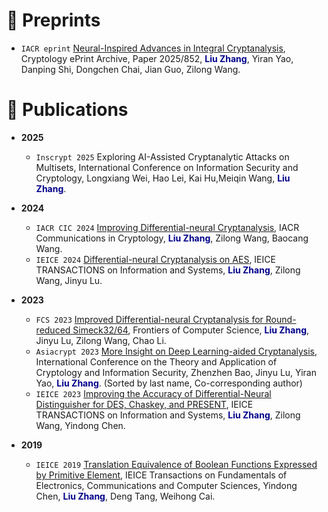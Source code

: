 <!-- # 📝 Publications

##### 2024

- ``IACR CIC 2024-3`` [Improving Differential-neural Cryptanalysis](https://cic.iacr.org/p/1/3/13), IACR Communications in Cryptology, **Liu Zhang**, Zilong Wang, Baocang Wang.
- ``IEICE TIS`` [Differential-neural Cryptanalysis on AES](https://search.ieice.org/bin/summary.php?id=e107-d_10_1372), IEICE TRANSACTIONS on Information and Systems, **Liu Zhang**, Zilong Wang, Jinyu Lu.
- ``IACR eprint`` [Theoretical Explanation and Improvement of Deep Learning-aided Cryptanalysis](https://eprint.iacr.org/2024/322), Cryptology ePrint Archive, Weixi Zheng, **Liu Zhang**, Zilong Wang.

##### 2023

- ``FCS`` [Improved Differential-neural Cryptanalysis for Round-reduced Simeck32/64](https://link.springer.com/article/10.1007/s11704-023-3261-z), Frontiers of Computer Science, **Liu Zhang**, Jinyu Lu, Zilong Wang, Chao Li.
- ``Asiacrypt 2023`` [More Insight on Deep Learning-aided Cryptanalysis](https://link.springer.com/chapter/10.1007/978-981-99-8727-6_15), International Conference on the Theory and Application of Cryptology and Information Security, Zhenzhen Bao, Jinyu Lu, Yiran Yao, **Liu Zhang**. (Sorted by last name, Co-corresponding author)
- ``IEICE TIS`` [Improving the Accuracy of Differential-Neural Distinguisher for DES, Chaskey, and PRESENT](https://search.ieice.org/bin/summary.php?id=e106-d_7_1240), IEICE TRANSACTIONS on Information and Systems, **Liu Zhang**, Zilong Wang, Yindong Chen.

##### 2022

- ``IACR eprint`` [A Model Set Method to Search Integral Distinguishers Based on Division Property for Block Ciphers](https://eprint.iacr.org/2022/720), Cryptology ePrint Archive, **Liu Zhang**, Huawei Liu, Zilong Wang.

##### 2019

- ``IEICE TFECCS`` [Translation Equivalence of Boolean Functions Expressed by Primitive Element](https://search.ieice.org/bin/summary.php?id=e102-a_4_672), IEICE Transactions on Fundamentals of Electronics, Communications and Computer Sciences, Yindong Chen, **Liu Zhang**, Deng Tang, Weihong Cai.
- ``IEEE Access`` [Fast Algebraic Immunity of $2^ m+ 2 \ \& \ 2^ m+ 3$ Variables Majority Function](https://ieeexplore.ieee.org/abstract/document/8737939), IEEE Access, Yindong Chen, **Liu Zhang**, Fei Guo, Weihong Cai.
- ``IEEE Access`` [A Lower Bound of Fast Algebraic Immunity of A Class of 1-resilient Boolean Functions](https://ieeexplore.ieee.org/abstract/document/8755285), IEEE Access, Yindong Chen, **Liu Zhang**, Jianlong Xu, Weihong Cai.
- ``IEEE Access`` [Constructing Two Classes of Boolean Functions with Good Cryptographic Properties](https://ieeexplore.ieee.org/abstract/document/8868156), IEEE Access, Yindong Chen, **Liu Zhang**, Zhangquan Gong, Weihong Cai. -->

# 📝 Preprints


- ``IACR eprint`` [Neural-Inspired Advances in Integral Cryptanalysis](https://eprint.iacr.org/2025/852), Cryptology ePrint Archive, Paper 2025/852, **<font color=DarkBlue>Liu Zhang</font>**, Yiran Yao, Danping Shi, Dongchen Chai, Jian Guo, Zilong Wang.


# 📝 Publications

- **2025**
  - ``Inscrypt 2025`` Exploring AI-Assisted Cryptanalytic Attacks on Multisets, International Conference on Information Security and Cryptology, Longxiang Wei, Hao Lei, Kai Hu,Meiqin Wang, **<font color=DarkBlue>Liu Zhang</font>**.

- **2024**
  - ``IACR CIC 2024`` [Improving Differential-neural Cryptanalysis](https://cic.iacr.org/p/1/3/13), IACR Communications in Cryptology, **<font color=DarkBlue>Liu Zhang</font>**, Zilong Wang, Baocang Wang.
  - ``IEICE 2024`` [Differential-neural Cryptanalysis on AES](https://search.ieice.org/bin/summary.php?id=e107-d_10_1372), IEICE TRANSACTIONS on Information and Systems, **<font color=DarkBlue>Liu Zhang</font>**, Zilong Wang, Jinyu Lu.

- **2023**
  - ``FCS 2023`` [Improved Differential-neural Cryptanalysis for Round-reduced Simeck32/64](https://link.springer.com/article/10.1007/s11704-023-3261-z), Frontiers of Computer Science, **<font color=DarkBlue>Liu Zhang</font>**, Jinyu Lu, Zilong Wang, Chao Li.
  - ``Asiacrypt 2023`` [More Insight on Deep Learning-aided Cryptanalysis](https://link.springer.com/chapter/10.1007/978-981-99-8727-6_15), International Conference on the Theory and Application of Cryptology and Information Security, Zhenzhen Bao, Jinyu Lu, Yiran Yao, **<font color=DarkBlue>Liu Zhang</font>**. (Sorted by last name, Co-corresponding author)
  - ``IEICE 2023`` [Improving the Accuracy of Differential-Neural Distinguisher for DES, Chaskey, and PRESENT](https://search.ieice.org/bin/summary.php?id=e106-d_7_1240), IEICE TRANSACTIONS on Information and Systems, **<font color=DarkBlue>Liu Zhang</font>**, Zilong Wang, Yindong Chen.

- **2019**
  - ``IEICE 2019`` [Translation Equivalence of Boolean Functions Expressed by Primitive Element](https://search.ieice.org/bin/summary.php?id=e102-a_4_672), IEICE Transactions on Fundamentals of Electronics, Communications and Computer Sciences, Yindong Chen, **<font color=DarkBlue>Liu Zhang</font>**, Deng Tang, Weihong Cai.
  
